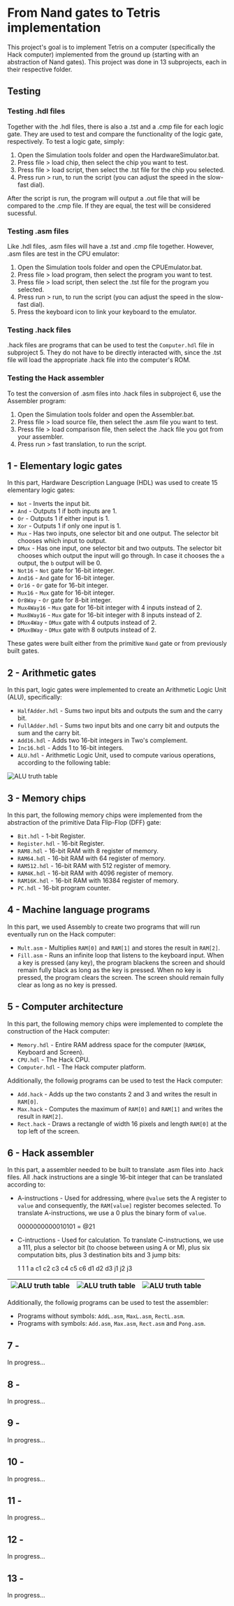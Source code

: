 # From Nand gates to Tetris implementation

This project's goal is to implement Tetris on a computer (specifically the Hack computer) implemented from the ground up (starting with an abstraction of Nand gates). This project was done in 13 subprojects, each in their respective folder.

## Testing

### Testing .hdl files

Together with the .hdl files, there is also a .tst and a .cmp file for each logic gate. They are used to test and compare the functionality of the logic gate, respectively. To test a logic gate, simply:

1. Open the Simulation tools folder and open the HardwareSimulator.bat.
2. Press file > load chip, then select the chip you want to test.
3. Press file > load script, then select the .tst file for the chip you selected.
4. Press run > run, to run the script (you can adjust the speed in the slow-fast dial).

After the script is run, the program will output a .out file that will be compared to the .cmp file. If they are equal, the test will be considered sucessful.

### Testing .asm files

Like .hdl files, .asm files will have a .tst and .cmp file together. However, .asm files are test in the CPU emulator:

1. Open the Simulation tools folder and open the CPUEmulator.bat.
2. Press file > load program, then select the program you want to test.
3. Press file > load script, then select the .tst file for the program you selected.
4. Press run > run, to run the script (you can adjust the speed in the slow-fast dial).
5. Press the keyboard icon to link your keyboard to the emulator.

### Testing .hack files

.hack files are programs that can be used to test the `Computer.hdl` file in subproject 5. They do not have to be directly interacted with, since the .tst file will load the appropriate .hack file into the computer's ROM.

### Testing the Hack assembler

To test the conversion of .asm files into .hack files in subproject 6, use the Assembler program:

1. Open the Simulation tools folder and open the Assembler.bat.
2. Press file > load source file, then select the .asm file you want to test.
3. Press file > load comparison file, then select the .hack file you got from your assembler.
4. Press run > fast translation, to run the script.

## 1 - Elementary logic gates

In this part, Hardware Description Language (HDL) was used to create 15 elementary logic gates: 

+ `Not` - Inverts the input bit.
+ `And` - Outputs 1 if both inputs are 1.
+ `Or` - Outputs 1 if either input is 1.
+ `Xor` - Outputs 1 if only one input is 1.
+ `Mux` - Has two inputs, one selector bit and one output. The selector bit chooses which input to output.
+ `DMux` - Has one input, one selector bit and two outputs. The selector bit chooses which output the input will go through. In case it chooses the `a` output, the `b` output will be 0.
+ `Not16` - `Not` gate for 16-bit integer.
+ `And16` - `And` gate for 16-bit integer.
+ `Or16` - `Or` gate for 16-bit integer.
+ `Mux16` - `Mux` gate for 16-bit integer.
+ `Or8Way` - `Or` gate for 8-bit integer.
+ `Mux4Way16` - `Mux` gate for 16-bit integer with 4 inputs instead of 2.
+ `Mux8Way16` - `Mux` gate for 16-bit integer with 8 inputs instead of 2.
+ `DMux4Way` - `DMux` gate with 4 outputs  instead of 2.
+ `DMux8Way` - `DMux` gate with 8 outputs  instead of 2.

These gates were built either from the primitive `Nand` gate or from previously built gates.


## 2 - Arithmetic gates

In this part, logic gates were implemented to create an Arithmetic Logic Unit (ALU), specifically: 

+ `HalfAdder.hdl` - Sums two input bits and outputs the sum and the carry bit.
+ `FullAdder.hdl` - Sums two input bits and one carry bit and outputs the sum and the carry bit.
+ `Add16.hdl` - Adds two 16-bit integers in Two's complement.
+ `Inc16.hdl` - Adds 1 to 16-bit integers.
+ `ALU.hdl` - Arithmetic Logic Unit, used to compute various operations, according to the following table:

![ALU truth table](https://github.com/rokobo/From-Nand-gates-to-Tetris-implementation/blob/main/images/ALU_truth_table.png?raw=true)

## 3 - Memory chips

In this part, the following memory chips were implemented from the abstraction of the primitive Data Flip-Flop (DFF) gate:

+ `Bit.hdl` - 1-bit Register.
+ `Register.hdl` - 16-bit Register.
+ `RAM8.hdl` - 16-bit RAM with 8 register of memory.
+ `RAM64.hdl` - 16-bit RAM with 64 register of memory.
+ `RAM512.hdl` - 16-bit RAM with 512 register of memory.
+ `RAM4K.hdl` - 16-bit RAM with 4096 register of memory.
+ `RAM16K.hdl` - 16-bit RAM with 16384 register of memory.
+ `PC.hdl` - 16-bit program counter.

## 4 - Machine language programs

In this part, we used Assembly to create two programs that will run eventually run on the Hack computer:

+ `Mult.asm` - Multiplies `RAM[0]` and `RAM[1]` and stores the result in `RAM[2]`.
+ `Fill.asm` - Runs an infinite loop that listens to the keyboard input. When a key is pressed (any key), the program blackens the screen and should remain fully black as long as the key is pressed. When no key is pressed, the program clears the screen. The screen should remain fully clear as long as no key is pressed.

## 5 - Computer architecture

In this part, the following memory chips were implemented to complete the construction of the Hack computer:

+ `Memory.hdl` - Entire RAM address space for the computer (`RAM16K`, Keyboard and Screen).
+ `CPU.hdl` - The Hack CPU.
+ `Computer.hdl` - The Hack computer platform.

Additionally, the followig programs can be used to test the Hack computer:

+ `Add.hack` - Adds up the two constants 2 and 3 and writes the result in `RAM[0]`.
+ `Max.hack` - Computes the maximum of `RAM[0]` and `RAM[1]` and writes the result in `RAM[2]`.
+ `Rect.hack` - Draws a rectangle of width 16 pixels and length `RAM[0]` at the top left of the screen.

## 6 - Hack assembler

In this part, a assembler needed to be built to translate .asm files into .hack files. All .hack instructions are a single 16-bit integer that can be translated according to:

+ A-instructions - Used for addressing, where `@value` sets the A register to `value` and consequently, the `RAM[value]` register becomes selected. To translate A-instructions, we use a 0 plus the binary form of `value`.

    0000000000010101 = @21
+ C-intructions - Used for calculation. To translate C-instructions, we use a 111, plus a selector bit (to choose between using A or M), plus six computation bits, plus 3 destination bits and 3 jump bits:

    1 1 1 a c1 c2 c3 c4 c5 c6 d1 d2 d3 j1 j2 j3

|![ALU truth table](https://github.com/rokobo/From-Nand-gates-to-Tetris-implementation/blob/main/images/Computation_bits.png?raw=true)|![ALU truth table](https://github.com/rokobo/From-Nand-gates-to-Tetris-implementation/blob/main/images/Destination_bits.png?raw=true) |![ALU truth table](https://github.com/rokobo/From-Nand-gates-to-Tetris-implementation/blob/main/images/Jump_bits.png?raw=true)|
|-|-|-|


Additionally, the followig programs can be used to test the assembler:

+ Programs without symbols: `AddL.asm`, `MaxL.asm`, `RectL.asm`.
+ Programs with symbols: `Add.asm`, `Max.asm`, `Rect.asm` and `Pong.asm`.

## 7 -

In progress...

## 8 -

In progress...

## 9 -

In progress...

## 10 -

In progress...

## 11 -

In progress...

## 12 -

In progress...

## 13 -

In progress...

